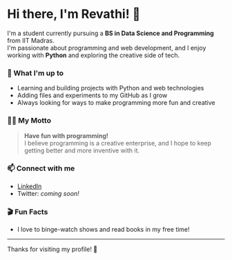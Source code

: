 # Hi there, I'm Revathi! 👋

I'm a student currently pursuing a **BS in Data Science and Programming** from IIT Madras.  
I'm passionate about programming and web development, and I enjoy working with **Python** and exploring the creative side of tech.

### 🌱 What I'm up to
- Learning and building projects with Python and web technologies
- Adding files and experiments to my GitHub as I grow
- Always looking for ways to make programming more fun and creative

### 🧑‍💻 My Motto
> **Have fun with programming!**  
> I believe programming is a creative enterprise, and I hope to keep getting better and more inventive with it.

### 📫 Connect with me
- [LinkedIn](https://www.linkedin.com/in/revathi-s6)
- Twitter: *coming soon!*

### 🎬 Fun Facts
- I love to binge-watch shows and read books in my free time!

---

Thanks for visiting my profile! 🚀
